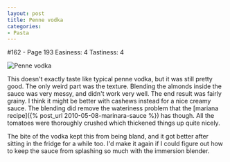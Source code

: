 ```yaml
---
layout: post
title: Penne vodka
categories:
- Pasta
---
```


#162 - Page 193
Easiness: 4
Tastiness: 4

![Penne vodka](https://lh3.googleusercontent.com/-XQl3ISn5drQ/TqMfwSoWdEI/AAAAAAAAj_0/yIwiuwk1kR0/s640/IMG_1562.jpg)

This doesn't exactly taste like typical penne vodka, but it was still pretty good. The only weird part was the texture. Blending the almonds inside the sauce was very messy, and didn't work very well. The end result was fairly grainy. I think it might be better with cashews instead for a nice creamy sauce. The blending did remove the wateriness problem that the [mariana recipe]({% post_url 2010-05-08-marinara-sauce %}) has though. All the tomatoes were thoroughly crushed which thickened things up quite nicely.

The bite of the vodka kept this from being bland, and it got better after sitting in the fridge for a while too. I'd make it again if I could figure out how to keep the sauce from splashing so much with the immersion blender.
